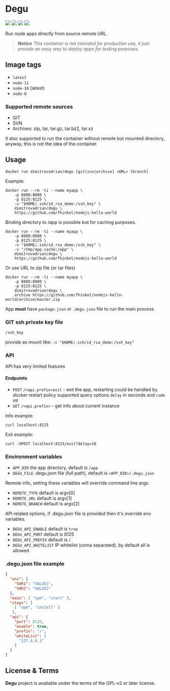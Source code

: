 # Degu

![](https://img.shields.io/docker/build/dimitrovadrian/degu.svg)
![](https://img.shields.io/microbadger/layers/layers/dimitrovadrian/degu/latest.svg)
![](https://img.shields.io/microbadger/image-size/image-size/dimitrovadrian/degu/latest.svg)
![](https://img.shields.io/docker/stars/dimitrovadrian/degu.svg)

Run node apps directly from source remote URL.


> ***Notice*** *This container is not intended for production use, it just provide an easy way to deploy apps for testing purposes.*


## Image tags
* `latest`
* `node-11`
* `node-10` (latest)
* `node-8`


### Supported remote sources
* GIT
* SVN
* Archives: zip, tar, tar.gz, tar.bz2, tar.xz

It also supported to run the container without remote but mounted directory, anyway,
this is not the idea of the container.


## Usage


```
docker run dimitrovadrian/degu [git|svn|archive] <URL> [branch]
```

Example:

```
docker run --rm -ti --name myapp \
    -p 8080:8080 \
    -p 8125:8125 \
    -v "$HOME/.ssh/id_rsa_demo:/ssh_key" \
    dimitrovadrian/degu \
    https://github.com/fhinkel/nodejs-hello-world
```

Binding directory to /app is possible but for caching purposes.

```
docker run --rm -ti --name myapp \
    -p 8080:8080 \
    -p 8125:8125 \
    -v "$HOME/.ssh/id_rsa_demo:/ssh_key" \
    -v "/tmp/app.cache:/app" \
    dimitrovadrian/degu \
    https://github.com/fhinkel/nodejs-hello-world
```

Or use URL to zip file (or tar files)

```
docker run --rm -ti --name myapp \
    -p 8080:8080 \
    -p 8125:8125 \
    dimitrovadrian/degu \
    archive https://github.com/fhinkel/nodejs-hello-world/archive/master.zip
```

App **must** have `package.json` or `.degu.json` file to run the main process.

### GIT ssh private key file
`/ssh_key`

provide as mount like: `-v "$HOME/.ssh/id_rsa_demo:/ssh_key"`

### API

API has very limited features

#### Endpoints
* `POST` `/<api.prefix>exit` - exit the app, restarting could be handled by docker restart policy supported query options `delay` in seconds and `code` int
* `GET` `/<api.prefix>` - get info about current instance

Info example:

```
curl localhost:8125
```

Exit example:
```
curl -XPOST localhost:8125/exit?delay=10
```

### Environment variables

* `APP_DIR` the app directory, default is `/app`
* `DEGU_FILE` .degu.json file (full path), default is `<APP_DIR>/.degu.json`

Remote info, setting these variables will override command line args.
* `REMOTE_TYPE` default is argv[0]
* `REMOTE_URL` default is argv[1]
* `REMOTE_BRANCH` default is argv[2]

API related options, if .degu.json file is provided then it's override env variables.
* `DEGU_API_ENABLE` default is `true`
* `DEGU_API_PORT` default is 8125
* `DEGU_API_PREFIX` default is `/`
* `DEGU_API_WHITELIST` IP whitelist (coma separated), by default all is allowed

### .degu.json file example

```json
{
  "env": {
    "VAR1": "VALUE1",
    "VAR2": "VALUE2"
  },
  "main": [ "npm", "start" ],
  "steps": [
    [ "npm", "install" ]
   ],
  "api": {
    "port": 8125,
    "enable": true,
    "prefix": "/",
    "whiteList": [
      "127.0.0.1"
    ]
  }
}

```

## License & Terms
**Degu** project is available under the terms of the GPL-v2 or later license.

